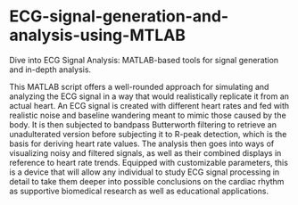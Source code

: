 # ECG-signal-generation-and-analysis-using-MTLAB
Dive into ECG Signal Analysis: MATLAB-based tools for signal generation and in-depth analysis.

This MATLAB script offers a well-rounded approach for simulating and analyzing the ECG signal in a way that would realistically replicate it from an actual heart. An ECG signal is created with different heart rates and fed with realistic noise and baseline wandering meant to mimic those caused by the body. It is then subjected to bandpass Butterworth filtering to retrieve an unadulterated version before subjecting it to R-peak detection, which is the basis for deriving heart rate values. The analysis then goes into ways of visualizing noisy and filtered signals, as well as their combined displays in reference to heart rate trends. Equipped with customizable parameters, this is a device that will allow any individual to study ECG signal processing in detail to take them deeper into possible conclusions on the cardiac rhythm as supportive biomedical research as well as educational applications.
